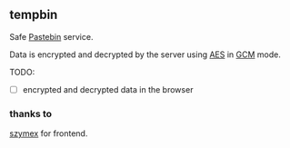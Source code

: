 ## tempbin
Safe [Pastebin](https://en.wikipedia.org/wiki/Pastebin) service.

Data is encrypted and decrypted by the server using [AES](https://en.wikipedia.org/wiki/Advanced_Encryption_Standard) in 
[GCM](https://en.wikipedia.org/wiki/Galois/Counter_Mode) mode.

TODO:
- [ ] encrypted and decrypted data in the browser

### thanks to
[szymex](https://github.com/szymex73) for frontend.

